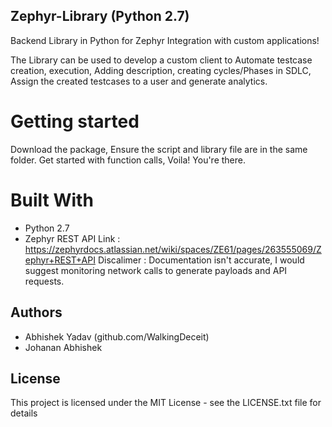 ## Zephyr-Library (Python 2.7)
Backend Library in Python for Zephyr Integration with custom applications!

The Library can be used to develop a custom client to Automate testcase creation, 
execution, Adding description, creating cycles/Phases in SDLC, Assign the created 
testcases to a user and generate analytics.

# Getting started
Download the package, Ensure the script and library file are in the same folder.
Get started with function calls,
Voila! You're there.

# Built With
- Python 2.7
- Zephyr REST API 
  Link : https://zephyrdocs.atlassian.net/wiki/spaces/ZE61/pages/263555069/Zephyr+REST+API
  Discalimer : Documentation isn't accurate, I would suggest monitoring network calls to
               generate payloads and API requests.
## Authors
- Abhishek Yadav (github.com/WalkingDeceit)
- Johanan Abhishek

## License
This project is licensed under the MIT License - see the LICENSE.txt file for details


     

